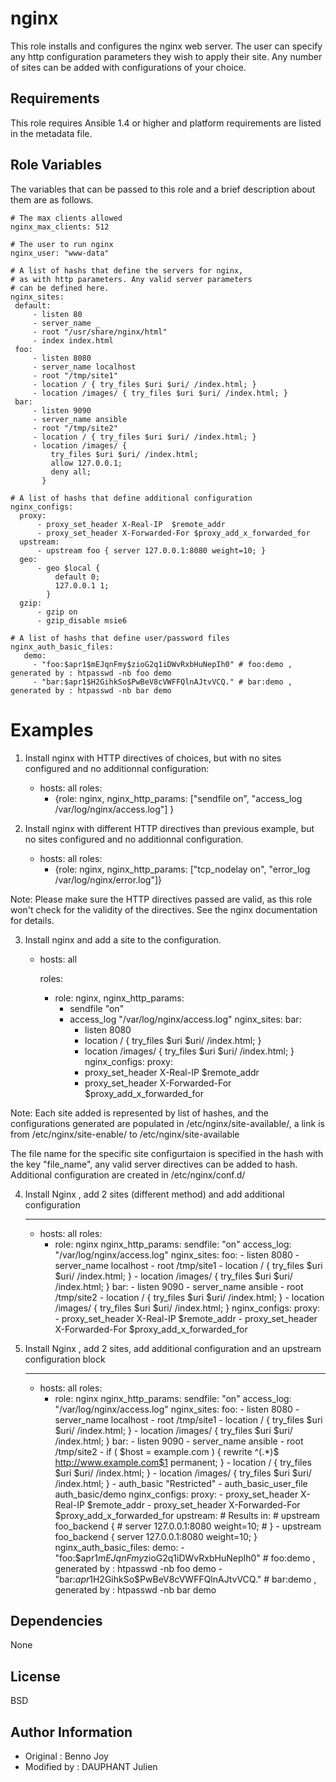 nginx
=====

This role installs and configures the nginx web server. The user can specify
any http configuration parameters they wish to apply their site. Any number of
sites can be added with configurations of your choice.

Requirements
------------

This role requires Ansible 1.4 or higher and platform requirements are listed
in the metadata file.

Role Variables
--------------

The variables that can be passed to this role and a brief description about
them are as follows.

```
# The max clients allowed
nginx_max_clients: 512 

# The user to run nginx
nginx_user: "www-data"

# A list of hashs that define the servers for nginx,
# as with http parameters. Any valid server parameters
# can be defined here.
nginx_sites:
 default:
     - listen 80
     - server_name _
     - root "/usr/share/nginx/html"
     - index index.html
 foo:
     - listen 8080
     - server_name localhost
     - root "/tmp/site1"
     - location / { try_files $uri $uri/ /index.html; }
     - location /images/ { try_files $uri $uri/ /index.html; }
 bar:
     - listen 9090
     - server_name ansible
     - root "/tmp/site2"
     - location / { try_files $uri $uri/ /index.html; }
     - location /images/ {
         try_files $uri $uri/ /index.html;
         allow 127.0.0.1;
         deny all;
       }

# A list of hashs that define additional configuration
nginx_configs:
  proxy:
      - proxy_set_header X-Real-IP  $remote_addr
      - proxy_set_header X-Forwarded-For $proxy_add_x_forwarded_for
  upstream:
      - upstream foo { server 127.0.0.1:8080 weight=10; }
  geo:
      - geo $local {
          default 0;
          127.0.0.1 1;
        }
  gzip:
      - gzip on
      - gzip_disable msie6

# A list of hashs that define user/password files
nginx_auth_basic_files:
   demo:
     - "foo:$apr1$mEJqnFmy$zioG2q1iDWvRxbHuNepIh0" # foo:demo , generated by : htpasswd -nb foo demo
     - "bar:$apr1$H2GihkSo$PwBeV8cVWFFQlnAJtvVCQ." # bar:demo , generated by : htpasswd -nb bar demo

```

Examples
========

1) Install nginx with HTTP directives of choices, but with no sites
configured and no additionnal configuration:

    - hosts: all
      roles:
      - {role: nginx,
         nginx_http_params: ["sendfile on", "access_log /var/log/nginx/access.log"]
                              }


2) Install nginx with different HTTP directives than previous example, but no
sites configured and no additionnal configuration.

    - hosts: all
      roles:
      - {role: nginx,
         nginx_http_params: ["tcp_nodelay on", "error_log /var/log/nginx/error.log"]}

Note: Please make sure the HTTP directives passed are valid, as this role
won't check for the validity of the directives. See the nginx documentation
for details.

3) Install nginx and add a site to the configuration.

    - hosts: all

      roles:
      - role: nginx,
        nginx_http_params:
          - sendfile "on"
          - access_log "/var/log/nginx/access.log"
        nginx_sites:
          bar:
            - listen 8080
            - location / { try_files $uri $uri/ /index.html; }
            - location /images/ { try_files $uri $uri/ /index.html; }
        nginx_configs:
          proxy:
            - proxy_set_header X-Real-IP  $remote_addr
            - proxy_set_header X-Forwarded-For $proxy_add_x_forwarded_for

Note: Each site added is represented by list of hashes, and the configurations
generated are populated in /etc/nginx/site-available/, a link is from /etc/nginx/site-enable/ to /etc/nginx/site-available

The file name for the specific site configurtaion is specified in the hash
with the key "file_name", any valid server directives can be added to hash.
Additional configuration are created in /etc/nginx/conf.d/

4) Install Nginx , add 2 sites (different method) and add additional configuration

    ---
    - hosts: all
      roles:
        - role: nginx
          nginx_http_params:
            sendfile: "on"
            access_log: "/var/log/nginx/access.log"
          nginx_sites:
             foo:
               - listen 8080
               - server_name localhost
               - root /tmp/site1
               - location / { try_files $uri $uri/ /index.html; }
               - location /images/ { try_files $uri $uri/ /index.html; }
             bar:
               - listen 9090
               - server_name ansible
               - root /tmp/site2
               - location / { try_files $uri $uri/ /index.html; }
               - location /images/ { try_files $uri $uri/ /index.html; }
          nginx_configs:
             proxy:
                - proxy_set_header X-Real-IP  $remote_addr
                - proxy_set_header X-Forwarded-For $proxy_add_x_forwarded_for

5) Install Nginx , add 2 sites, add additional configuration and an upstream configuration block

    ---
    - hosts: all
      roles:
        - role: nginx
          nginx_http_params:
            sendfile: "on"
            access_log: "/var/log/nginx/access.log"
          nginx_sites:
            foo:
               - listen 8080
               - server_name localhost
               - root /tmp/site1
               - location / { try_files $uri $uri/ /index.html; }
               - location /images/ { try_files $uri $uri/ /index.html; }
            bar:
               - listen 9090
               - server_name ansible
               - root /tmp/site2
               - if ( $host = example.com ) { rewrite ^(.*)$ http://www.example.com$1 permanent; }
               - location / { try_files $uri $uri/ /index.html; }
               - location /images/ { try_files $uri $uri/ /index.html; }
               - auth_basic            "Restricted"
               - auth_basic_user_file  auth_basic/demo
          nginx_configs:
            proxy:
                - proxy_set_header X-Real-IP  $remote_addr
                - proxy_set_header X-Forwarded-For $proxy_add_x_forwarded_for
            upstream:
                # Results in:
                # upstream foo_backend {
                #   server 127.0.0.1:8080 weight=10;
                # }
                - upstream foo_backend { server 127.0.0.1:8080 weight=10; }
          nginx_auth_basic_files:
            demo:
               - "foo:$apr1$mEJqnFmy$zioG2q1iDWvRxbHuNepIh0" # foo:demo , generated by : htpasswd -nb foo demo
               - "bar:$apr1$H2GihkSo$PwBeV8cVWFFQlnAJtvVCQ." # bar:demo , generated by : htpasswd -nb bar demo


Dependencies
------------

None

License
-------

BSD

Author Information
------------------

- Original : Benno Joy
- Modified by : DAUPHANT Julien

